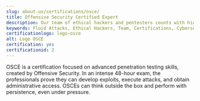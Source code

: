 ```yaml
---
slug: about-us/certifications/osce/
title: Offensive Security Certified Expert
description: Our team of ethical hackers and pentesters counts with high certifications related to cybersecurity information.
keywords: Fluid Attacks, Ethical Hackers, Team, Certifications, Cybersecurity, Pentesters, Whitehat Hackers
certificationlogo: logo-osce
alt: Logo OSCE
certification: yes
certificationid: 2
---
```


OSCE is a certification focused on advanced penetration testing skills,
created by Offensive Security. In an intense 48-hour exam, the
professionals prove they can develop exploits, execute attacks, and
obtain administrative access. OSCEs can think outside the box and
perform with persistence, even under pressure.
